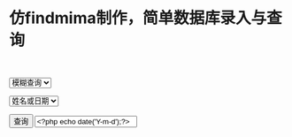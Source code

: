 <html>
  <head><title>会员查询</title></head>
  <body>
    <h1>仿findmima制作，简单数据库录入与查询</h1>
     <div class="jumbotron">
      <div  style="margin:0 auto;width: 1000px;"><br>
			<div class="h6">
			  <div class="jumbotron search-box">
  <p><span class="input-group">
    
  </span><span class="input-group">
  <select class="btn btn-success" id="match_act" name="match_act">
    <option value="1" selected="">模糊查询</option>
    <option value="2">精确查询</option>
  </select>
 
  <select class="btn btn-primary" id="select_act" name="select_act">
    <option class="btn-group" value="3" selected="">姓名或日期</option>
    <option  class="btn-group" value="1">姓名</option>
    <option class="btn-group" value="2">日期</option>
  </select>
  </span></p>
  <div id="jshint-pitch" class="alert alert-info scan-wait" style="display:none;margin-top:10px;font-size:14px">
   
  </div>
  <div id="scan-result-box" style="font-size:12px;">
    <div class="input-group"><span class="input-group-btn scan-but-span">
      <button type="button" class="btn btn-success" onClick="getdata();">查询</button>
      </span>
      <input value="<?php echo date('Y-m-d');?>"  name="key" class="form-control" id="key" >
    </div>
</div>
</body>
</html>
